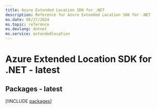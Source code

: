 ```yaml
---
title: Azure Extended Location SDK for .NET
description: Reference for Azure Extended Location SDK for .NET
ms.date: 08/27/2024
ms.topic: reference
ms.devlang: dotnet
ms.service: extendedlocation
---
```

# Azure Extended Location SDK for .NET - latest
## Packages - latest
[!INCLUDE [packages](extended-location-index.md)]
